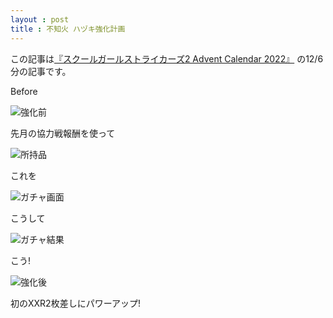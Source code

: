 ```yaml
---
layout : post
title : 不知火 ハヅキ強化計画
---
```


この記事は[『スクールガールストライカーズ2 Advent Calendar 2022』](https://adventar.org/calendars/8200) の12/6分の記事です。

Before

![強化前](/SchoolGirlStrikersAdventCalendar2022/20221206_1.PNG)

先月の協力戦報酬を使って

![所持品](/SchoolGirlStrikersAdventCalendar2022/20221206_2.PNG)

これを

![ガチャ画面](/SchoolGirlStrikersAdventCalendar2022/20221206_3.PNG)

こうして

![ガチャ結果](/SchoolGirlStrikersAdventCalendar2022/20221206_4.PNG)

こう!

![強化後](/SchoolGirlStrikersAdventCalendar2022/20221206_5.PNG)


初のXXR2枚差しにパワーアップ!
